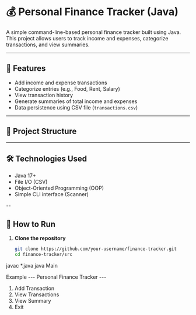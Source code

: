 # 💰 Personal Finance Tracker (Java)

A simple command-line-based personal finance tracker built using Java.  
This project allows users to track income and expenses, categorize transactions, and view summaries.

---

## 🚀 Features

- Add income and expense transactions
- Categorize entries (e.g., Food, Rent, Salary)
- View transaction history
- Generate summaries of total income and expenses
- Data persistence using CSV file (`transactions.csv`)

---

## 📂 Project Structure

---

## 🛠 Technologies Used

- Java 17+
- File I/O (CSV)
- Object-Oriented Programming (OOP)
- Simple CLI interface (Scanner)

--

## 🧪 How to Run

1. **Clone the repository**
   ```bash
   git clone https://github.com/your-username/finance-tracker.git
   cd finance-tracker/src

javac *.java
java Main

Example
--- Personal Finance Tracker ---
1. Add Transaction
2. View Transactions
3. View Summary
4. Exit

